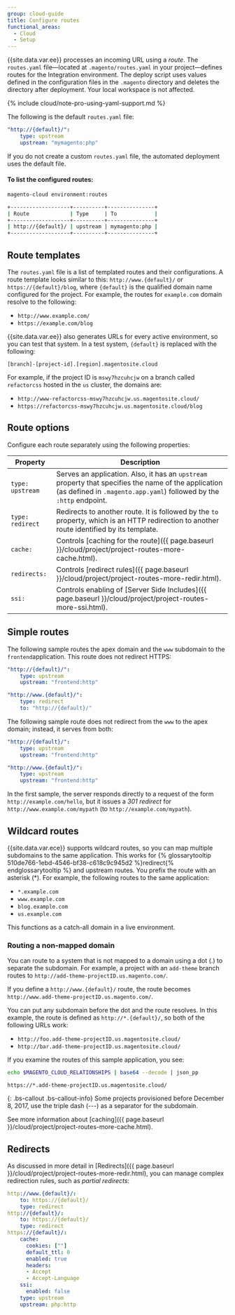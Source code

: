 ```yaml
---
group: cloud-guide
title: Configure routes
functional_areas:
  - Cloud
  - Setup
---
```


{{site.data.var.ee}} processes an incoming URL using a *route*. The `routes.yaml` file—located at `.magento/routes.yaml` in your project—defines routes for the Integration environment. The deploy script uses values defined in the configuration files in the `.magento` directory and deletes the directory after deployment. Your local workspace is not affected.

{% include cloud/note-pro-using-yaml-support.md %}

The following is the default `routes.yaml` file:

```yaml
"http://{default}/":
    type: upstream
    upstream: "mymagento:php"
```

If you do not create a custom `routes.yaml` file, the automated deployment uses the default file.

#### To list the configured routes:

```bash
magento-cloud environment:routes

+-------------------+----------+---------------+
| Route             | Type     | To            |
+-------------------+----------+---------------+
| http://{default}/ | upstream | mymagento:php |
+-------------------+----------+---------------+
```

## Route templates

The `routes.yaml` file is a list of templated routes and their configurations. A route template looks similar to this: `http://www.{default}/` or `https://{default}/blog`, where `{default}` is the qualified domain name configured for the project. For example, the routes for `example.com` domain resolve to the following:

-  `http://www.example.com/`
-  `https://example.com/blog`

{{site.data.var.ee}} also generates URLs for every active environment, so you can test that system. In a test system, `{default}` is replaced with the following:

```
[branch]-[project-id].[region].magentosite.cloud
```

For example, if the project ID is `mswy7hzcuhcjw` on a branch called `refactorcss` hosted in the `us` cluster, the domains are: 

-  `http://www-refactorcss-mswy7hzcuhcjw.us.magentosite.cloud/`
-  `https://refactorcss-mswy7hzcuhcjw.us.magentosite.cloud/blog`

<!-- {{site.data.var.ece}} also supports [multiple applications]({{ page.baseurl }}/cloud/project/project-conf-multi.html) per project. Each project has a single `routes.yaml` file that defines which request is routed to which application. -->

## Route options

Configure each route separately using the following properties:

Property         | Description
---------------- | -----------
`type: upstream` | Serves an application. Also, it has an `upstream` property that specifies the name of the application (as defined in `.magento.app.yaml`) followed by the `:http` endpoint.
`type: redirect` | Redirects to another route. It is followed by the `to` property, which is an HTTP redirection to another route identified by its template.
`cache:`         | Controls [caching for the route]({{ page.baseurl }}/cloud/project/project-routes-more-cache.html).
`redirects:`     | Controls [redirect rules]({{ page.baseurl }}/cloud/project/project-routes-more-redir.html).
`ssi:`           | Controls enabling of [Server Side Includes]({{ page.baseurl }}/cloud/project/project-routes-more-ssi.html).


## Simple routes

The following sample routes the apex domain and the `www` subdomain to the `frontend`application. This route does not redirect HTTPS:

```yaml
"http://{default}/":
    type: upstream
    upstream: "frontend:http"

"http://www.{default}/":
    type: redirect
    to: "http://{default}/"
```

The following sample route does not redirect from the `www` to the apex domain; instead, it serves from both:

```yaml
"http://{default}/":
    type: upstream
    upstream: "frontend:http"

"http://www.{default}/":
    type: upstream
    upstream: "frontend:http"
```

In the first sample, the server responds directly to a request of the form `http://example.com/hello`, but it issues a _301 redirect_ for `http://www.example.com/mypath` (to `http://example.com/mypath`).

## Wildcard routes
{{site.data.var.ece}} supports wildcard routes, so you can map multiple subdomains to the same application. This works for {% glossarytooltip 510de766-1ebd-4546-bf38-c618c9c945d2 %}redirect{% endglossarytooltip %} and upstream routes. You prefix the route with an asterisk (\*). For example, the following routes to the same application:

-  `*.example.com`
-  `www.example.com`
-  `blog.example.com`
-  `us.example.com`

This functions as a catch-all domain in a live environment.

### Routing a non-mapped domain

You can route to a system that is not mapped to a domain using a dot (\.) to separate the subdomain. For example, a project with an `add-theme` branch routes to `http://add-theme-projectID.us.magento.com/`.

If you define a `http://www.{default}/` route, the route becomes `http://www.add-theme-projectID.us.magento.com/`.

You can put any subdomain before the dot and the route resolves. In this example, the route is defined as `http://*.{default}/`, so both of the following URLs work:

-  `http://foo.add-theme-projectID.us.magentosite.cloud/`
-  `http://bar.add-theme-projectID.us.magentosite.cloud/`

If you examine the routes of this sample application, you see:

```bash
echo $MAGENTO_CLOUD_RELATIONSHIPS | base64 --decode | json_pp
```

```terminal
https://*.add-theme-projectID.us.magentosite.cloud/
```

{: .bs-callout .bs-callout-info}
Some projects provisioned before December 8, 2017, use the triple dash (\-\-\-) as a separator for the subdomain.

See more information about [caching]({{ page.baseurl }}/cloud/project/project-routes-more-cache.html).

## Redirects

As discussed in more detail in [Redirects]({{ page.baseurl }}/cloud/project/project-routes-more-redir.html), you can manage complex redirection rules, such as *partial redirects*:

```yaml
http://www.{default}/:
    to: https://{default}/
    type: redirect
http://{default}/:
    to: https://{default}/
    type: redirect
https://{default}/:
    cache:
      cookies: [""]
      default_ttl: 0
      enabled: true
      headers:
      - Accept
      - Accept-Language
    ssi:
      enabled: false
    type: upstream
    upstream: php:http
```
